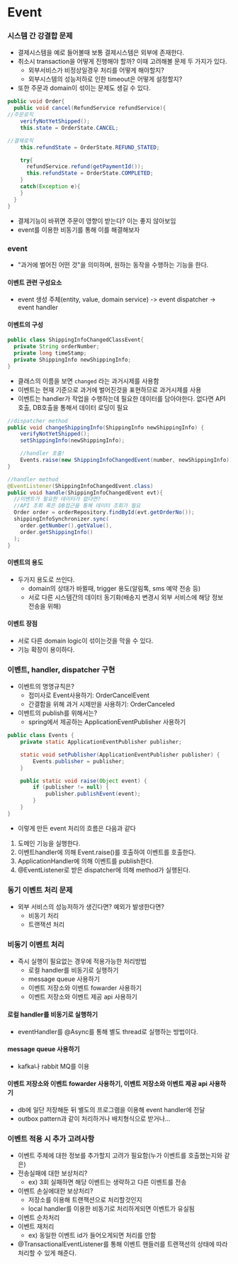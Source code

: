 # Event
### 시스템 간 강결합 문제
- 결제시스템을 예로 들어볼때 보통 결제시스템은 외부에 존재한다.
- 취소시 transaction을 어떻게 진행해야 할까? 이때 고려해볼 문제 두 가지가 있다.
  - 외부서비스가 비정상일경우 처리를 어떻게 해야할지?
  - 외부시스템의 성능저하로 인한 timeout은 어떻게 설정할지?
- 또한 주문과 domain이 섞이는 문제도 생길 수 있다.
```java
public void Order{
  public void cancel(RefundService refundService){
//주문로직
    verifyNotYetShipped();
    this.state = OrderState.CANCEL;

//결제로직
    this.refundState = OrderState.REFUND_STATED;

    try{
      refundService.refund(getPaymentId());
      this.refundState = OrderState.COMPLETED;
    }
    catch(Exception e){
    }    
  }
}
```
- 결제기능이 바뀌면 주문이 영향이 받는다? 이는 좋지 않아보임
- event를 이용한 비동기를 통해 이를 해결해보자

### event
- "과거에 벌어진 어떤 것"을 의미하며, 원하는 동작을 수행하는 기능을 한다.
#### 이벤트 관련 구성요소
  - event 생성 주체(entity, value, domain service) -> event dispatcher -> event handler
#### 이벤트의 구성
```java
public class ShippingInfoChangedClassEvent{
  private String orderNumber;
  private long timeStamp;
  private ShippingInfo newShippingInfo;
}
```
- 클래스의 이름을 보면 `changed` 라는 과거시제를 사용함
- 이벤트는 현재 기준으로 과거에 벌어진것을 표현하므로 과거시제를 사용
- 이벤트는 handler가 작업을 수행하는데 필요한 데이터를 담아야한다. 없다면 API호출, DB호출을 통해서 데이터 로딩이 필요
```java
//dispatcher method
public void changeShippingInfo(ShippingInfo newShippingInfo) {
    verifyNotYetShipped();
    setShippingInfo(newShippingInfo);

    //handler 호출!
    Events.raise(new ShippingInfoChangedEvent(number, newShippingInfo));
}

//handler method
@EventListener(ShippingInfoChangedEvent.class)
public void handle(ShippingInfoChangedEvent evt){
  //이벤트가 필요한 데이터가 없다면?
  //API 조회 혹은 DB접근을 통해 데이터 조회가 필요
  Order order = orderRepository.findById(evt.getOrderNo());
  shippingInfoSynchronizer.sync(
    order.getNumber().getValue(),
    order.getShippingInfo()
  );
}
```
#### 이벤트의 용도
- 두가지 용도로 쓰인다.
  - domain의 상태가 바뀔때, trigger 용도(알림톡, sms 예약 전송 등)
  - 서로 다른 시스템간의 데이터 동기화(배송지 변경시 외부 서비스에 해당 정보 전송을 위해)
#### 이벤트 장점
- 서로 다른 domain logic이 섞이는것을 막을 수 있다.
- 기능 확장이 용이하다.

### 이벤트, handler, dispatcher 구현
- 이벤트의 명명규칙은?
  - 접미사로 Event사용하기: OrderCancelEvent
  - 간결함을 위해 과거 시제만을 사용하기: OrderCanceled
- 이벤트의 publish를 위해서는?
  - spring에서 제공하는 ApplicationEventPublisher 사용하기
```java
public class Events {
    private static ApplicationEventPublisher publisher;

    static void setPublisher(ApplicationEventPublisher publisher) {
        Events.publisher = publisher;
    }

    public static void raise(Object event) {
        if (publisher != null) {
            publisher.publishEvent(event);
        }
    }
}
```
- 이렇게 만든 event 처리의 흐름은 다음과 같다
1. 도메인 기능을 실행한다.
2. 이벤트handler에 의해 Event.raise()를 호출하여 이벤트를 호출한다.
3. ApplicationHandler에 의해 이벤트를 publish한다.
4. @EventListener로 받은 dispatcher에 의해 method가 실행된다.

### 동기 이벤트 처리 문제
- 외부 서비스의 성능저하가 생긴다면? 예외가 발생한다면?
  - 비동기 처리
  - 트랜잭션 처리

### 비동기 이벤트 처리
- 즉시 실행이 필요없는 경우에 적용가능한 처리방법
  - 로컬 handler를 비동기로 실행하기
  - message queue 사용하기
  - 이벤트 저장소와 이벤트 fowarder 사용하기
  - 이벤트 저장소와 이벤트 제공 api 사용하기

#### 로컬 handler를 비동기로 실행하기
- eventHandler를 @Async를 통해 별도 thread로 실행하는 방법이다.

#### message queue 사용하기
- kafka나 rabbit MQ를 이용

#### 이벤트 저장소와 이벤트 fowarder 사용하기, 이벤트 저장소와 이벤트 제공 api 사용하기
- db에 일단 저장해둔 뒤 별도의 프로그램을 이용해 event handler에 전달
- outbox pattern과 같이 처리하거나 배치형식으로 받거나...

### 이벤트 적용 시 추가 고려사항
- 이벤트 주체에 대한 정보를 추가할지 고려가 필요함(누가 이벤트를 호출했는지와 같은)
- 전송실패에 대한 보상처리?
  - ex) 3회 실패하면 해당 이벤트는 생략하고 다른 이벤트를 전송
- 이벤트 손실에대한 보상처리?
  - 저장소를 이용해 트랜잭션으로 처리할것인지
  - local handler를 이용한 비동기로 처리하게되면 이벤트가 유실됨
- 이벤트 순차처리
- 이벤트 재처리
  - ex) 동일한 이벤트 id가 들어오게되면 처리를 안함
- @TransactionalEventListener를 통해 이벤트 핸들러를 트랜잭션의 상태에 따라 처리할 수 있게 해준다.
